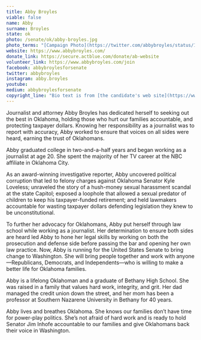 ```yaml
---
title: Abby Broyles
viable: false
name: Abby
surname: Broyles
state: ok
photo: /senate/ok/abby-broyles.jpg
photo_terms: "[Campaign Photo](https://twitter.com/abbybroyles/status/1263224586084237312)"
website: https://www.abbybroyles.com/
donate_link: https://secure.actblue.com/donate/ab-website
volunteer_link: https://www.abbybroyles.com/join
facebook: abbybroylesforsenate
twitter: abbybroyles
instagram: abby.broyles
youtube: 
medium: abbybroylesforsenate
copyright_line: "Bio text is from [the candidate's web site](https://www.abbybroyles.com/meet-abby-1) and may be &copy; Abby Broyles for US Senate."
---
```

Journalist and attorney Abby Broyles has dedicated herself to seeking out the best in Oklahoma, holding those who hurt our families accountable, and protecting taxpayer dollars. Knowing her responsibility as a journalist was to report with accuracy, Abby worked to ensure that voices on all sides were heard, earning the trust of Oklahomans.

Abby graduated college in two-and-a-half years and began working as a journalist at age 20. She spent the majority of her TV career at the NBC affiliate in Oklahoma City.

As an award-winning investigative reporter, Abby uncovered political corruption that led to felony charges against Oklahoma Senator Kyle Loveless; unraveled the story of a hush-money sexual harassment scandal at the state Capitol; exposed a loophole that allowed a sexual predator of children to keep his taxpayer-funded retirement; and held lawmakers accountable for wasting taxpayer dollars defending legislation they knew to be unconstitutional.

To further her advocacy for Oklahomans, Abby put herself through law school while working as a journalist. Her determination to ensure both sides are heard led Abby to hone her legal skills by working on both the prosecution and defense side before passing the bar and opening her own law practice. Now, Abby is running for the United States Senate to bring change to Washington. She will bring people together and work with anyone—Republicans, Democrats, and Independents—who is willing to make a better life for Oklahoma families.

Abby is a lifelong Oklahoman and a graduate of Bethany High School. She was raised in a family that values hard work, integrity, and grit. Her dad managed the credit union down the street, and her mom has been a professor at Southern Nazarene University in Bethany for 40 years.

Abby lives and breathes Oklahoma. She knows our families don’t have time for power-play politics. She’s not afraid of hard work and is ready to hold Senator Jim Inhofe accountable to our families and give Oklahomans back their voice in Washington.
